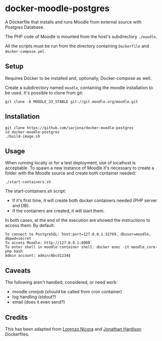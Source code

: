 # docker-moodle-postgres


A Dockerfile that installs and runs Moodle from external source with Postgres Database.

The PHP code of Moodle is mounted from the host's subdirectory `./moodle`.

All the scripts must be run from the directory containing `Dockerfile` and `docker-compose.yml`.


## Setup

Requires Docker to be installed and, optionally, Docker-compose as well.

Create a subdirectory named `moodle`, containing the moodle installation to be used. It's possible to clone from git:

```
git clone -b MOODLE_33_STABLE git://git.moodle.org/moodle.git
```


## Installation

```
git clone https://github.com/sarjona/docker-moodle-postgres
cd docker-moodle-postgres
./build-image.sh
```

## Usage

When running locally or for a test deployment, use of localhost is acceptable.
To spawn a new instance of Moodle it's necessary to create a folder with the Moodle source and create both container needed:

```
./start-containers.sh
```

The start-containers.sh script:
  - If it's first time, it will create both docker containers needed (PHP server and DB).
  - If the containers are created, it will start them.

In both cases, at the end of the execution are showed the instructions to access them. By default:

```
To connect to PostgreSQL: host:port=127.0.0.1:32769, dbuser=moodle, dbpwd=secret
To access Moodle: http://127.0.0.1:8000
To enter shell in moodle container shell: docker exec -it moodle_core-php bash
Admin account: admin/Abcd1234$
```


## Caveats
The following aren't handled, considered, or need work:
* moodle cronjob (should be called from cron container)
* log handling (stdout?)
* email (does it even send?)


## Credits

This has been adapted from [Lorenzo Nicora](https://github.com/nicusX/dockerised-moodledev) and [Jonathan Hardison](https://github.com/jmhardison/docker-moodle) Dockerfiles.
